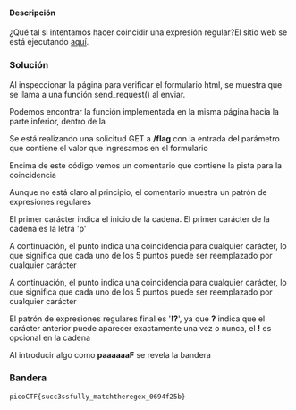 #### Descripción

¿Qué tal si intentamos hacer coincidir una expresión regular?El sitio web se está ejecutando [aquí](http://saturn.picoctf.net:50789/).

### Solución
Al inspeccionar la página para verificar el formulario html, se muestra que se llama a una función send_request() al enviar.

Podemos encontrar la función implementada en la misma página hacia la parte inferior, dentro de la

Se está realizando una solicitud GET a **/flag** con la entrada del parámetro que contiene el valor que ingresamos en el formulario

Encima de este código vemos un comentario que contiene la pista para la coincidencia

Aunque no está claro al principio, el comentario muestra un patrón de expresiones regulares

El primer carácter indica el inicio de la cadena. El primer carácter de la cadena es la letra 'p'

A continuación, el punto indica una coincidencia para cualquier carácter, lo que significa que cada uno de los 5 puntos puede ser reemplazado por cualquier carácter

A continuación, el punto indica una coincidencia para cualquier carácter, lo que significa que cada uno de los 5 puntos puede ser reemplazado por cualquier carácter

El patrón de expresiones regulares final es '**!?**', ya que **?** indica que el carácter anterior puede aparecer exactamente una vez o nunca, el **!** es opcional en la cadena

Al introducir algo como **paaaaaaF** se revela la bandera

### Bandera
`picoCTF{succ3ssfully_matchtheregex_0694f25b}`
